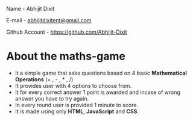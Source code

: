 Name - Abhijit Dixit

E-mail - abhijitdixitent@gmail.com

Github Account - https://github.com/Abhijit-Dixit

# About the maths-game

* It a simple game that asks questions based on 4 basic __Mathematical Operations__  (+ , - , * , /)
* It provides user with 4 options to choose from.
* It for every correct answer 1 point is awarded and incase of wrong answer you have to try again.
* In every round user is provided 1 minute to score.
* It is made using only __HTML__, __JavaScript__ and __CSS__.
